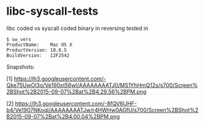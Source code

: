 # libc-syscall-tests
libc coded vs syscall coded binary in reversing
tested in 
```
$ sw_vers
ProductName:	Mac OS X
ProductVersion:	10.8.5
BuildVersion:	12F2542
```

Snapshots:

[1] https://lh3.googleusercontent.com/-Qke75UwOl3o/Ve190xt56wI/AAAAAAAATJ0/MS1YhHmQ12s/s700/Screen%2BShot%2B2015-09-07%2Bat%2B4.29.56%2BPM.png

[2] https://lh3.googleusercontent.com/-8fQV6UHF-b4/Ve1907NKoqI/AAAAAAAATJw/r4HWHw0AGfU/s700/Screen%2BShot%2B2015-09-07%2Bat%2B4.00.04%2BPM.png
